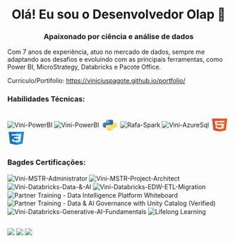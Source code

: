 <h1 align="center">Olá! Eu sou o Desenvolvedor Olap 👋</h1>
<h3 align="center">Apaixonado por ciência e análise de dados</h3>

Com 7 anos de experiência, atuo no mercado de dados, sempre me adaptando aos desafios e evoluindo com as principais ferramentas, como Power BI, MicroStrategy, Databricks e Pacote Office.

Curriculo/Portifolio: https://viniciuspagote.github.io/portfolio/

<h3>Habilidades Técnicas:</h3>
<div style="display: inline_block"><br>
  <img align="center" alt="Vini-PowerBI" height="30" width="25" src="https://github.com/microsoft/PowerBI-Icons/blob/main/PNG/Power-BI.png" />
  <img align="center" alt="Vini-PowerBI" height="40" width="40" src="https://microstrategy.github.io/Images/microstrategy-logo_small.png" />
  <img align="center" alt="Vini-Python" height="30" width="40" src="https://raw.githubusercontent.com/devicons/devicon/master/icons/python/python-original.svg" />
  <img align="center" alt="Rafa-Spark" height="30" width="40" src="https://cdn.jsdelivr.net/gh/devicons/devicon@latest/icons/apachespark/apachespark-original-wordmark.svg" />
  <img align="center" alt="Vini-AzureSql" height="30" width="40" src="https://cdn.jsdelivr.net/gh/devicons/devicon@latest/icons/azuresqldatabase/azuresqldatabase-original.svg" />
  <img align="center" alt="Vini-HTML" height="30" width="40" src="https://raw.githubusercontent.com/devicons/devicon/master/icons/html5/html5-original.svg">
  <img align="center" alt="Vini-CSS" height="30" width="40" src="https://raw.githubusercontent.com/devicons/devicon/master/icons/css3/css3-original.svg">
</div>
  
  ##
  
<h3>Bagdes Certificações:</h3>
<div>
  <!-- MICROSTRATEGY -->
  <img align="center" alt="Vini-MSTR-Administrator" height="100" width="105" src="https://templates.images.credential.net/16673973909619016633457283696747.png"/>
  <img align="center" alt="Vini-MSTR-Project-Architect" height="100" width="105" src="https://templates.images.credential.net/16673987859842744977930091770866.png"/> 
 
  <!-- DATABRICKS -->
  <!-- OK --> <img align="center" alt="Vini-Databricks-Data-&-AI" height="100" width="95" src="https://templates.images.credential.net/16998887684483729512013378950968.png"/> 
  <!-- OK --> <img align="center" alt="Vini-Databricks-EDW-ETL-Migration" height="100" width="95" src="https://templates.images.credential.net/17234416767482163613331453383897.png"/> 
  <!-- <img align="center" alt="Partner Training - Spark Migration" height="100" width="95" src="https://templates.images.credential.net/16962567203555310153951704515037.png"/> -->
  <!--  <img align="center" alt="Partner Training - Data & AI Governance with Unity Catalog" height="100" width="95" src="https://templates.images.credential.net/16995540066353245510658172296133.png"/> -->
  <!-- <img align="center" alt="Partner Training - Advantages of Data & AI GovernancePartner Training - Advantages of Data & AI Governance" height="100" width="100" src="https://templates.images.credential.net/17103466893478873584840314430893.png"/> -->
  <!-- <img align="center" alt="Partner Training - Advantages of Gen AI & LLM on Databricks" height="100" width="100" src="https://templates.images.credential.net/17163228837192973624664160353158.png"/>
  <!-- OK --> <img align="center" alt="Partner Training - Data Intelligence Platform Whiteboard" height="100" width="100" src="https://templates.images.credential.net/17056981249700054919399448246802.png"/>
  <!-- <img align="center" alt="Partner Training - Advantages of Azure Databricks & Microsoft Fabric" height="100" width="100" src="https://templates.images.credential.net/17109442208252697545205037826785.png"/>-->
  <!-- <img align="center" alt="Partner Training - Advantages of Data & AI GovernancePartner Training - Advantages of Data & AI Governance" height="100" width="100" src="https://templates.images.credential.net/17103466893478873584840314430893.png"/>-->
  <!-- OK -->  <img align="center" alt="Partner Training - Data & AI Governance with Unity Catalog (Verified)" height="100" width="125" src="https://templates.images.credential.net/17002471942629199264593338486123.png"/>
  <!--  <img align="center" alt="Partner Training - Cloud Native SPARK Migration (Verified)" height="100" width="125" src="https://templates.images.credential.net/16972237521372597625490368853850.png"/> -->
  <!-- OK --> <img align="center" alt="Vini-Databricks-Generative-AI-Fundamentals" height="100" width="95" src="https://templates.images.credential.net/16859822715825555912981627624259.png"/>
<!--<img align="center" alt="Vini-Databricks-Fundamentals" height="115" width="95" src="https://templates.images.credential.net/1706553228549411657404043064415.png"/>-->

<!-- -->
<img align="center" alt="Lifelong Learning" height="100" width="100" src="https://images.credly.com/size/680x680/images/f5cf37e4-6ebd-4067-96a9-b26d04f51ff7/CertiProf-Badge-LLL.png"/>

  
</div>

  ##
 
<div> 
  <a href="https://www.instagram.com/pagote_/" target="_blank"><img src="https://img.shields.io/badge/-Instagram-%23E4405F?style=for-the-badge&logo=instagram&logoColor=white" target="_blank"></a>
  <a href = "mailto:vinicius.pagote@gmail.com"><img src="https://img.shields.io/badge/-Gmail-%23333?style=for-the-badge&logo=gmail&logoColor=white" target="_blank"></a>
  <a href="https://www.linkedin.com/in/vinicius-pagote/" target="_blank"><img src="https://img.shields.io/badge/-LinkedIn-%230077B5?style=for-the-badge&logo=linkedin&logoColor=white" target="_blank"></a> 
</div>


<!--
  DICAS:
  Site para badges: https://dev.to/envoy_/150-badges-for-github-pnk
  Site para logos: https://devicon.dev/
  -->

